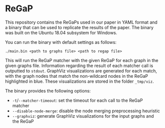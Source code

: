 # ReGaP

This repository contains the ReGaPs used in our paper in YAML format and a binary that can be used to replicate the results of the paper.
The binary was built on the Ubuntu 18.04 subsystem for Windows.

You can run the binary with default settings as follows:
```
./main.bin <path to graphs file> <path to regap file>
```
This will run the ReGaP matcher with the given ReGaP for each graph in the given graphs file.
Information regarding the result of each matcher call is outputted to `stdout`.
GraphViz visualizations are generated for each match, with the graph nodes that match the non-wildcard nodes in the ReGaP highlighted in blue.
These visualizations are stored in the folder `_tmp/viz`.

The binary provides the following options:
- `-t`/`--matcher-timeout`: set the timeout for each call to the ReGaP matcher
- `--disable-node-merge`: disable the node merging preprocessing heuristic
- `--graphviz`: generate GraphViz visualizations for the input graphs and the ReGaP
